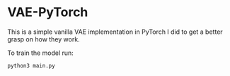# VAE-PyTorch
This is a simple vanilla VAE implementation in PyTorch I did to get a better grasp on how they work.

To train the model run:
```python
python3 main.py
```